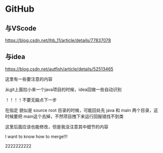 # GitHub

## 与VScode

https://blog.csdn.net/lhb_11/article/details/77837078

## 与idea

https://blog.csdn.net/autfish/article/details/52513465

这里有一些要注意的内容

从git上面拉小来一个java项目的时候，idea回做一些自动识别

！！！！不要无脑点下一步

在指定 貌似是 source root 目录的时候，可能回处先 java 和 main 两个目录，这时候要把 main这个去掉，不然项目拽下来运行回报错找不到类

这里后面应该也能修改，但是我没注意其中细节的内容


I want to know how to merge!!! 

2222222222